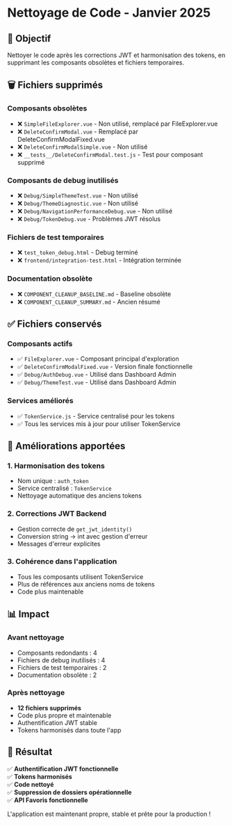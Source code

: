 # Nettoyage de Code - Janvier 2025

## 🎯 **Objectif**
Nettoyer le code après les corrections JWT et harmonisation des tokens, en supprimant les composants obsolètes et fichiers temporaires.

## 🗑️ **Fichiers supprimés**

### **Composants obsolètes**
- ❌ `SimpleFileExplorer.vue` - Non utilisé, remplacé par FileExplorer.vue
- ❌ `DeleteConfirmModal.vue` - Remplacé par DeleteConfirmModalFixed.vue
- ❌ `DeleteConfirmModalSimple.vue` - Non utilisé
- ❌ `__tests__/DeleteConfirmModal.test.js` - Test pour composant supprimé

### **Composants de debug inutilisés**
- ❌ `Debug/SimpleThemeTest.vue` - Non utilisé
- ❌ `Debug/ThemeDiagnostic.vue` - Non utilisé  
- ❌ `Debug/NavigationPerformanceDebug.vue` - Non utilisé
- ❌ `Debug/TokenDebug.vue` - Problèmes JWT résolus

### **Fichiers de test temporaires**
- ❌ `test_token_debug.html` - Debug terminé
- ❌ `frontend/integration-test.html` - Intégration terminée

### **Documentation obsolète**
- ❌ `COMPONENT_CLEANUP_BASELINE.md` - Baseline obsolète
- ❌ `COMPONENT_CLEANUP_SUMMARY.md` - Ancien résumé

## ✅ **Fichiers conservés**

### **Composants actifs**
- ✅ `FileExplorer.vue` - Composant principal d'exploration
- ✅ `DeleteConfirmModalFixed.vue` - Version finale fonctionnelle
- ✅ `Debug/AuthDebug.vue` - Utilisé dans Dashboard Admin
- ✅ `Debug/ThemeTest.vue` - Utilisé dans Dashboard Admin

### **Services améliorés**
- ✅ `TokenService.js` - Service centralisé pour les tokens
- ✅ Tous les services mis à jour pour utiliser TokenService

## 🔧 **Améliorations apportées**

### **1. Harmonisation des tokens**
- Nom unique : `auth_token`
- Service centralisé : `TokenService`
- Nettoyage automatique des anciens tokens

### **2. Corrections JWT Backend**
- Gestion correcte de `get_jwt_identity()` 
- Conversion string → int avec gestion d'erreur
- Messages d'erreur explicites

### **3. Cohérence dans l'application**
- Tous les composants utilisent TokenService
- Plus de références aux anciens noms de tokens
- Code plus maintenable

## 📊 **Impact**

### **Avant nettoyage**
- Composants redondants : 4
- Fichiers de debug inutilisés : 4  
- Fichiers de test temporaires : 2
- Documentation obsolète : 2

### **Après nettoyage**
- **12 fichiers supprimés**
- Code plus propre et maintenable
- Authentification JWT stable
- Tokens harmonisés dans toute l'app

## 🎉 **Résultat**

✅ **Authentification JWT fonctionnelle**  
✅ **Tokens harmonisés**  
✅ **Code nettoyé**  
✅ **Suppression de dossiers opérationnelle**  
✅ **API Favoris fonctionnelle**  

L'application est maintenant propre, stable et prête pour la production !